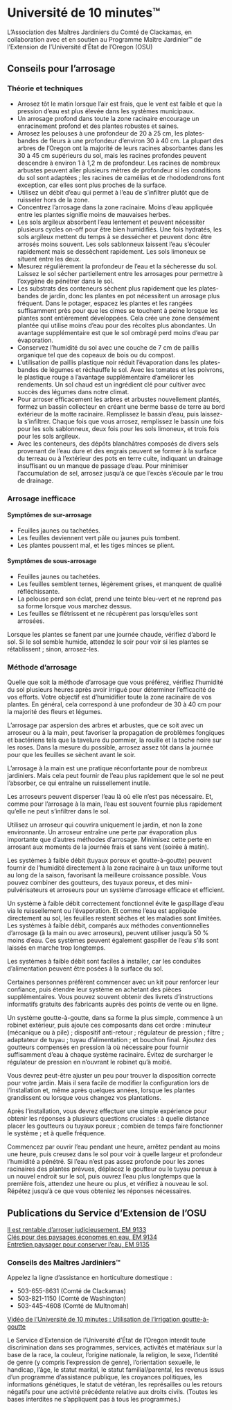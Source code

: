 # Université de 10 minutes™  
L’Association des Maîtres Jardiniers du Comté de Clackamas, en collaboration avec et en soutien au Programme Maître Jardinier™ de l’Extension de l’Université d’État de l’Oregon (OSU)  

## Conseils pour l’arrosage  

### Théorie et techniques  
- Arrosez tôt le matin lorsque l’air est frais, que le vent est faible et que la pression d’eau est plus élevée dans les systèmes municipaux.  
- Un arrosage profond dans toute la zone racinaire encourage un enracinement profond et des plantes robustes et saines.  
- Arrosez les pelouses à une profondeur de 20 à 25 cm, les plates-bandes de fleurs à une profondeur d’environ 30 à 40 cm. La plupart des arbres de l’Oregon ont la majorité de leurs racines absorbantes dans les 30 à 45 cm supérieurs du sol, mais les racines profondes peuvent descendre à environ 1 à 1,2 m de profondeur. Les racines de nombreux arbustes peuvent aller plusieurs mètres de profondeur si les conditions du sol sont adaptées ; les racines de camélias et de rhododendrons font exception, car elles sont plus proches de la surface.  
- Utilisez un débit d’eau qui permet à l’eau de s’infiltrer plutôt que de ruisseler hors de la zone.  
- Concentrez l’arrosage dans la zone racinaire. Moins d’eau appliquée entre les plantes signifie moins de mauvaises herbes.  
- Les sols argileux absorbent l’eau lentement et peuvent nécessiter plusieurs cycles on-off pour être bien humidifiés. Une fois hydratés, les sols argileux mettent du temps à se dessécher et peuvent donc être arrosés moins souvent. Les sols sablonneux laissent l’eau s’écouler rapidement mais se dessèchent rapidement. Les sols limoneux se situent entre les deux.  
- Mesurez régulièrement la profondeur de l’eau et la sécheresse du sol. Laissez le sol sécher partiellement entre les arrosages pour permettre à l’oxygène de pénétrer dans le sol.  
- Les substrats des conteneurs sèchent plus rapidement que les plates-bandes de jardin, donc les plantes en pot nécessitent un arrosage plus fréquent. Dans le potager, espacez les plantes et les rangées suffisamment près pour que les cimes se touchent à peine lorsque les plantes sont entièrement développées. Cela crée une zone densément plantée qui utilise moins d’eau pour des récoltes plus abondantes. Un avantage supplémentaire est que le sol ombragé perd moins d’eau par évaporation.  
- Conservez l’humidité du sol avec une couche de 7 cm de paillis organique tel que des copeaux de bois ou du compost.  
- L’utilisation de paillis plastique noir réduit l’évaporation dans les plates-bandes de légumes et réchauffe le sol. Avec les tomates et les poivrons, le plastique rouge a l’avantage supplémentaire d’améliorer les rendements. Un sol chaud est un ingrédient clé pour cultiver avec succès des légumes dans notre climat.  
- Pour arroser efficacement les arbres et arbustes nouvellement plantés, formez un bassin collecteur en créant une berme basse de terre au bord extérieur de la motte racinaire. Remplissez le bassin d’eau, puis laissez-la s’infiltrer. Chaque fois que vous arrosez, remplissez le bassin une fois pour les sols sablonneux, deux fois pour les sols limoneux, et trois fois pour les sols argileux.  
- Avec les conteneurs, des dépôts blanchâtres composés de divers sels provenant de l’eau dure et des engrais peuvent se former à la surface du terreau ou à l’extérieur des pots en terre cuite, indiquant un drainage insuffisant ou un manque de passage d’eau. Pour minimiser l’accumulation de sel, arrosez jusqu’à ce que l’excès s’écoule par le trou de drainage.  

### Arrosage inefficace  

#### Symptômes de sur-arrosage  
- Feuilles jaunes ou tachetées.  
- Les feuilles deviennent vert pâle ou jaunes puis tombent.  
- Les plantes poussent mal, et les tiges minces se plient.  

#### Symptômes de sous-arrosage  
- Feuilles jaunes ou tachetées.  
- Les feuilles semblent ternes, légèrement grises, et manquent de qualité réfléchissante.  
- La pelouse perd son éclat, prend une teinte bleu-vert et ne reprend pas sa forme lorsque vous marchez dessus.  
- Les feuilles se flétrissent et ne récupèrent pas lorsqu’elles sont arrosées.  

Lorsque les plantes se fanent par une journée chaude, vérifiez d’abord le sol. Si le sol semble humide, attendez le soir pour voir si les plantes se rétablissent ; sinon, arrosez-les.  

### Méthode d’arrosage  
Quelle que soit la méthode d’arrosage que vous préférez, vérifiez l’humidité du sol plusieurs heures après avoir irrigué pour déterminer l’efficacité de vos efforts. Votre objectif est d’humidifier toute la zone racinaire de vos plantes. En général, cela correspond à une profondeur de 30 à 40 cm pour la majorité des fleurs et légumes.  

L’arrosage par aspersion des arbres et arbustes, que ce soit avec un arroseur ou à la main, peut favoriser la propagation de problèmes fongiques et bactériens tels que la tavelure du pommier, la rouille et la tache noire sur les roses. Dans la mesure du possible, arrosez assez tôt dans la journée pour que les feuilles se sèchent avant le soir.  

L’arrosage à la main est une pratique réconfortante pour de nombreux jardiniers. Mais cela peut fournir de l’eau plus rapidement que le sol ne peut l’absorber, ce qui entraîne un ruissellement inutile.  

Les arroseurs peuvent disperser l’eau là où elle n’est pas nécessaire. Et, comme pour l’arrosage à la main, l’eau est souvent fournie plus rapidement qu’elle ne peut s’infiltrer dans le sol.  

Utilisez un arroseur qui couvrira uniquement le jardin, et non la zone environnante. Un arroseur entraîne une perte par évaporation plus importante que d’autres méthodes d’arrosage. Minimisez cette perte en arrosant aux moments de la journée frais et sans vent (soirée à matin).  

Les systèmes à faible débit (tuyaux poreux et goutte-à-goutte) peuvent fournir de l’humidité directement à la zone racinaire à un taux uniforme tout au long de la saison, favorisant la meilleure croissance possible. Vous pouvez combiner des goutteurs, des tuyaux poreux, et des mini-pulvérisateurs et arroseurs pour un système d’arrosage efficace et efficient.  

Un système à faible débit correctement fonctionnel évite le gaspillage d’eau via le ruissellement ou l’évaporation. Et comme l’eau est appliquée directement au sol, les feuilles restent sèches et les maladies sont limitées. Les systèmes à faible débit, comparés aux méthodes conventionnelles d’arrosage (à la main ou avec arroseurs), peuvent utiliser jusqu’à 50 % moins d’eau. Ces systèmes peuvent également gaspiller de l’eau s’ils sont laissés en marche trop longtemps.  

Les systèmes à faible débit sont faciles à installer, car les conduites d’alimentation peuvent être posées à la surface du sol.  

Certaines personnes préfèrent commencer avec un kit pour renforcer leur confiance, puis étendre leur système en achetant des pièces supplémentaires. Vous pouvez souvent obtenir des livrets d’instructions informatifs gratuits des fabricants auprès des points de vente ou en ligne.  

Un système goutte-à-goutte, dans sa forme la plus simple, commence à un robinet extérieur, puis ajoute ces composants dans cet ordre : minuteur (mécanique ou à pile) ; dispositif anti-retour ; régulateur de pression ; filtre ; adaptateur de tuyau ; tuyau d’alimentation ; et bouchon final. Ajoutez des goutteurs compensés en pression là où nécessaire pour fournir suffisamment d’eau à chaque système racinaire. Évitez de surcharger le régulateur de pression en n’ouvrant le robinet qu’à moitié.  

Vous devrez peut-être ajuster un peu pour trouver la disposition correcte pour votre jardin. Mais il sera facile de modifier la configuration lors de l’installation et, même après quelques années, lorsque les plantes grandissent ou lorsque vous changez vos plantations.  

Après l’installation, vous devrez effectuer une simple expérience pour obtenir les réponses à plusieurs questions cruciales : à quelle distance placer les goutteurs ou tuyaux poreux ; combien de temps faire fonctionner le système ; et à quelle fréquence.  

Commencez par ouvrir l’eau pendant une heure, arrêtez pendant au moins une heure, puis creusez dans le sol pour voir à quelle largeur et profondeur l’humidité a pénétré. Si l’eau n’est pas assez profonde pour les zones racinaires des plantes prévues, déplacez le goutteur ou le tuyau poreux à un nouvel endroit sur le sol, puis ouvrez l’eau plus longtemps que la première fois, attendez une heure ou plus, et vérifiez à nouveau le sol. Répétez jusqu’à ce que vous obteniez les réponses nécessaires.  

## Publications du Service d’Extension de l’OSU  
[Il est rentable d’arroser judicieusement, EM 9133](https://catalog.extension.oregonstate.edu/)  
[Clés pour des paysages économes en eau, EM 9134](https://catalog.extension.oregonstate.edu/)  
[Entretien paysager pour conserver l’eau, EM 9135](https://catalog.extension.oregonstate.edu/)  

### Conseils des Maîtres Jardiniers™  
Appelez la ligne d’assistance en horticulture domestique :  
- 503-655-8631 (Comté de Clackamas)  
- 503-821-1150 (Comté de Washington)  
- 503-445-4608 (Comté de Multnomah)  

[Vidéo de l’Université de 10 minutes : Utilisation de l’irrigation goutte-à-goutte](http://www.cmastergardeners.org/10-minute-university/video)  

Le Service d’Extension de l’Université d’État de l’Oregon interdit toute discrimination dans ses programmes, services, activités et matériaux sur la base de la race, la couleur, l’origine nationale, la religion, le sexe, l’identité de genre (y compris l’expression de genre), l’orientation sexuelle, le handicap, l’âge, le statut marital, le statut familial/parental, les revenus issus d’un programme d’assistance publique, les croyances politiques, les informations génétiques, le statut de vétéran, les représailles ou les retours négatifs pour une activité précédente relative aux droits civils. (Toutes les bases interdites ne s’appliquent pas à tous les programmes.)